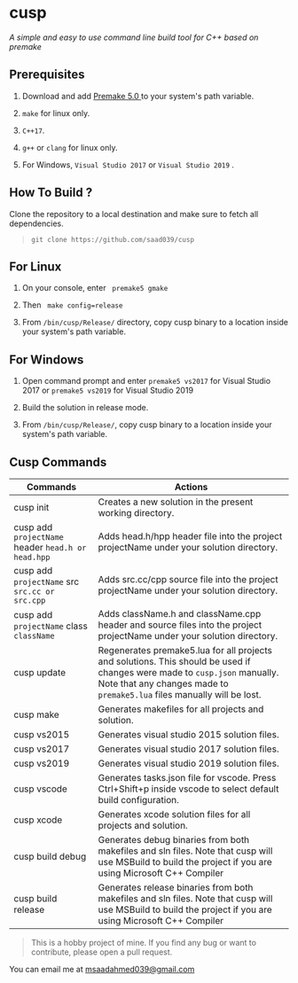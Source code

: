 # cusp

_A simple and easy to use command line build tool for C++ based on premake_


## Prerequisites

  

1. Download and add [ Premake 5.0 ](https://premake.github.io/) to your system's path variable.

2. ```make``` for linux only.
3. ```C++17```.
4. ```g++``` or ```clang``` for linux only.
5. For Windows, ```Visual Studio 2017``` or ```Visual Studio 2019``` .

  

## How To Build ?

  

Clone the repository to a local destination and make sure to fetch all dependencies.

> ```git clone https://github.com/saad039/cusp```

  

## For Linux

  

1.  On your console, enter ``` premake5 gmake```

2. Then ``` make config=release```

3. From ```/bin/cusp/Release/``` directory, copy cusp binary to a location inside your system's path variable.

  

## For Windows

  

1. Open command prompt and enter ```premake5 vs2017``` for Visual Studio 2017 or ```premake5 vs2019``` for Visual Studio 2019

2. Build the solution in release mode.

3. From ```/bin/cusp/Release/```, copy cusp binary to a location inside your system's path variable.


## Cusp Commands

| Commands | Actions |
|---|---|
| cusp init | Creates a new solution in the present working directory. |
| cusp add ```projectName``` header ```head.h or head.hpp``` | Adds head.h/hpp header file into the project projectName under your solution directory. |
| cusp add ```projectName``` src ```src.cc or src.cpp``` | Adds src.cc/cpp source file into the project projectName under your solution directory. |
| cusp add ```projectName``` class ```className``` | Adds className.h and className.cpp header and source files into the project projectName under your solution directory. |
|cusp update | Regenerates premake5.lua for all projects and solutions. This should be used if changes were made to ```cusp.json``` manually. Note that any changes made to ```premake5.lua``` files manually will be lost. |
|cusp make | Generates makefiles for all projects and solution. |
|cusp vs2015|Generates visual studio 2015 solution files. |
|cusp vs2017|Generates visual studio 2017 solution files. |
|cusp vs2019|Generates visual studio 2019 solution files. |
|cusp vscode|Generates tasks.json file for vscode. Press Ctrl+Shift+p inside vscode to select default build configuration. |
|cusp xcode|Generates xcode solution files for all projects and solution. |
|cusp build debug |Generates debug binaries from both makefiles and sln files. Note that cusp will use MSBuild to build the project if you are using Microsoft C++ Compiler|
|cusp build release |Generates release binaries from both makefiles and sln files. Note that cusp will use MSBuild to build the project if you are using Microsoft C++ Compiler|


> This is a hobby project of mine. If you find any bug  or want to contribute, please open a pull request.

You can email me at msaadahmed039@gmail.com

